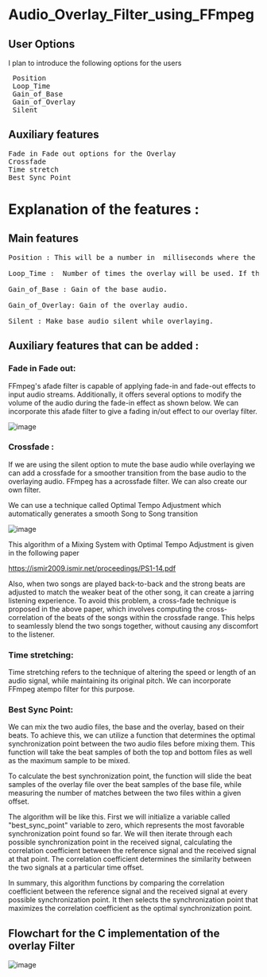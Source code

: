 # Audio_Overlay_Filter_using_FFmpeg

## User Options

I plan to introduce the following options for the users

<pre>
 Position 
 Loop_Time
 Gain_of_Base
 Gain_of_Overlay 
 Silent
</pre>

## Auxiliary features 

<pre>
Fade in Fade out options for the Overlay
Crossfade
Time stretch
Best Sync Point
</pre>

# Explanation of the features : 

## Main features 

<pre>
Position : This will be a number in  milliseconds where the user wants to insert the overlay file.

Loop_Time :  Number of times the overlay will be used. If the net length of overlay  exceeds the base audio  length, the overlay will be trimmed to match the base audio length.

Gain_of_Base : Gain of the base audio.

Gain_of_Overlay: Gain of the overlay audio.

Silent : Make base audio silent while overlaying.
</pre>

## Auxiliary features that can be added : 

### Fade in Fade out:  

FFmpeg's afade filter is capable of applying fade-in and fade-out effects to input audio streams. Additionally, it offers several options to modify the volume of the audio during the fade-in effect as shown below. We can incorporate this afade filter to give a fading in/out effect to our overlay filter.

![image](https://user-images.githubusercontent.com/64318469/229578832-a7682974-250e-4da4-95bc-aff9716a7a70.png)



### Crossfade : 

If we are using the silent option to mute the base audio while overlaying we can add a crossfade for a smoother transition from the base audio to the overlaying audio. FFmpeg has a acrossfade filter. We can also create our own filter. 

We can use a technique called Optimal Tempo Adjustment which automatically generates a smooth Song to Song transition


![image](https://user-images.githubusercontent.com/64318469/229578769-e27464b6-680f-4618-9257-a359aa7abc84.png)



This algorithm of a Mixing System with Optimal  Tempo Adjustment is given in the following paper
 
https://ismir2009.ismir.net/proceedings/PS1-14.pdf  

Also, when two songs are played back-to-back and the strong beats are adjusted to match the weaker beat of the other song, it can create a jarring listening experience. To avoid this problem, a cross-fade technique is proposed in the above paper, which involves computing the cross-correlation of the beats of the songs within the crossfade range. This helps to seamlessly blend the two songs together, without causing any discomfort to the listener.


### Time stretching: 

Time stretching refers to the technique of altering the speed or length of an audio signal, while maintaining its original pitch. We can incorporate FFmpeg atempo filter for this purpose. 

### Best Sync Point: 

We can mix the two audio files, the base and the overlay, based on their beats. To achieve this, we can utilize a function that determines the optimal synchronization point between the two audio files before mixing them. This function will take the beat samples of both the top and bottom files as well as the maximum sample to be mixed.

To calculate the best synchronization point, the function will slide the beat samples of the overlay file over the beat samples of the base file, while measuring the number of matches between the two files within a given offset.

The algorithm will be like this. First we will initialize a variable called "best_sync_point" variable to zero, which represents the most favorable synchronization point found so far. We will then iterate through each possible synchronization point in the received signal, calculating the correlation coefficient between the reference signal and the received signal at that point. The correlation coefficient determines the similarity between the two signals at a particular time offset.

In summary, this algorithm functions by comparing the correlation coefficient between the reference signal and the received signal at every possible synchronization point. It then selects the synchronization point that maximizes the correlation coefficient as the optimal synchronization point.


## Flowchart for the C implementation of the overlay Filter

![image](https://user-images.githubusercontent.com/64318469/229578950-1570cf94-e791-40ad-b87d-f85f3461c536.png)











